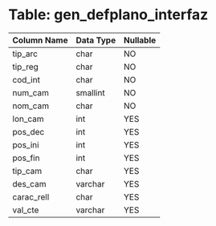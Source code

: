 # Table: gen_defplano_interfaz

| Column Name | Data Type | Nullable |
|-------------|-----------|----------|
| tip_arc | char | NO |
| tip_reg | char | NO |
| cod_int | char | NO |
| num_cam | smallint | NO |
| nom_cam | char | NO |
| lon_cam | int | YES |
| pos_dec | int | YES |
| pos_ini | int | YES |
| pos_fin | int | YES |
| tip_cam | char | YES |
| des_cam | varchar | YES |
| carac_rell | char | YES |
| val_cte | varchar | YES |
